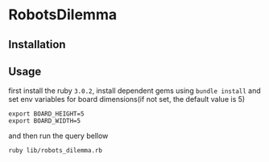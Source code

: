 # RobotsDilemma


## Installation


## Usage
first install the ruby ``3.0.2``, install dependent gems using ``bundle install`` and set env variables for board dimensions(if not set, the default value is 5) 

```bigquery
export BOARD_HEIGHT=5
export BOARD_WIDTH=5
```
and then run the query bellow
```bigquery
ruby lib/robots_dilemma.rb
```